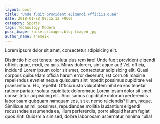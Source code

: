 ```yaml
---
layout: post
title: "Unde fugit provident eligendi officiis quae"
date: 2018-01-28 09:15:12 +0600
category: Sports
tags: Technology Modern
post_image: /assets/images/blog-image6.jpg
author_name: Themeix
---
```

Lorem ipsum dolor sit amet, consectetur adipisicing elit.

 Distinctio hic est tenetur soluta eius rem iure! Unde fugit provident eligendi officiis quae, modi, ea quis. Minus dolorem, sint atque aut! Vel, officia, incidunt! Lorem ipsum dolor sit amet, consectetur adipisicing elit. Quasi corporis quibusdam officia harum error deserunt, est corrupti maxime repellendus eveniet neque quisquam sint impedit possimus cupiditate vel praesentium. Hic, repellat. Officia iusto voluptatem nihil ea eos tenetur ratione pariatur soluta cupiditate doloremque.Lorem ipsum dolor sit amet, consectetur adipisicing elit. Accusamus cupiditate dolorum perferendis laboriosam quisquam numquam eos, sit et nemo reiciendis? Illum, neque. Similique animi, possimus, repudiandae mollitia laudantium eligendi recusandae assumenda ea, illum perferendis, porro aliquid harum fugiat quos sint! Quidem a sint sed, dolore laboriosam aspernatur, minima nulla!